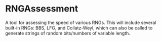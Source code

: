 # RNGAssessment
A tool for assessing the speed of various RNGs. This will include several built-in RNGs: BBS, LFG, and Collatz-Weyl, which can also be called to generate strings of random bits/numbers of variable length.
